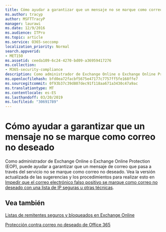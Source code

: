 ```yaml
---
title: Cómo ayudar a garantizar que un mensaje no se marque como correo no deseado
ms.author: tracyp
author: MSFTTracyP
manager: laurawi
ms.date: 12/9/2016
ms.audience: ITPro
ms.topic: article
ms.service: O365-seccomp
localization_priority: Normal
search.appverid:
- MET150
ms.assetid: ceeda109-6c24-4270-bd09-a36959417276
ms.collection:
- M365-security-compliance
description: Como administrador de Exchange Online o Exchange Online Protection (EOP), puede ayudar a garantizar que un mensaje de correo que pasa a través del servicio no se marque como correo no deseado. Vea la versión actualizada de las sugerencias y los procedimientos para realizar esto en Impedir que el correo electrónico falso positivo se marque como correo no deseado con una lista de IP seguras u otras técnicas.
ms.openlocfilehash: bfd0ea72facbf5675e47177c7757ff5fe168ffe7
ms.sourcegitcommit: 0f93b37c39d807dec91f118aa671a3430c47a9ac
ms.translationtype: MT
ms.contentlocale: es-ES
ms.lasthandoff: 03/20/2019
ms.locfileid: "30691789"
---
```

# <a name="how-to-help-ensure-that-a-message-isnt-marked-as-spam"></a>Cómo ayudar a garantizar que un mensaje no se marque como correo no deseado

Como administrador de Exchange Online o Exchange Online Protection (EOP), puede ayudar a garantizar que un mensaje de correo que pasa a través del servicio no se marque como correo no deseado. Vea la versión actualizada de las sugerencias y los procedimientos para realizar esto en [Impedir que el correo electrónico falso positivo se marque como correo no deseado con una lista de IP seguras u otras técnicas](https://go.microsoft.com/fwlink/p/?LinkID=534224). 
  
## <a name="see-also"></a>Vea también

[Listas de remitentes seguros y bloqueados en Exchange Online](safe-sender-and-blocked-sender-lists-faq.md)

[Protección contra correo no deseado de Office 365](https://support.office.com/article/Office-365-Email-Anti-Spam-Protection-6a601501-a6a8-4559-b2e7-56b59c96a586)


